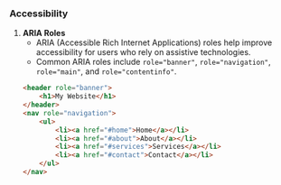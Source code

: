 ### Accessibility

1. **ARIA Roles**
   - ARIA (Accessible Rich Internet Applications) roles help improve accessibility for users who rely on assistive technologies.
   - Common ARIA roles include `role="banner"`, `role="navigation"`, `role="main"`, and `role="contentinfo"`.
   ```html
   <header role="banner">
       <h1>My Website</h1>
   </header>
   <nav role="navigation">
       <ul>
           <li><a href="#home">Home</a></li>
           <li><a href="#about">About</a></li>
           <li><a href="#services">Services</a></li>
           <li><a href="#contact">Contact</a></li>
       </ul>
   </nav>
   ```
